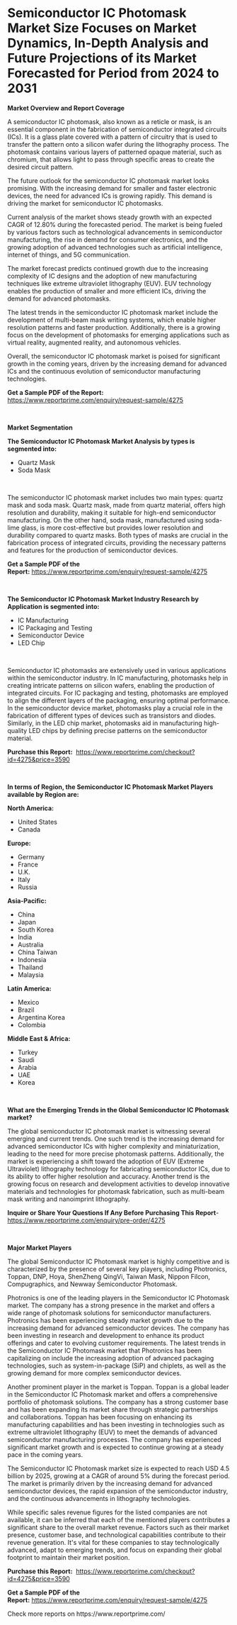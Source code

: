 <p><h1>Semiconductor IC Photomask Market Size Focuses on Market Dynamics, In-Depth Analysis and Future Projections of its Market Forecasted for Period from 2024 to 2031</h1></p><p><strong>Market Overview and Report Coverage</strong></p>
<p><p>A semiconductor IC photomask, also known as a reticle or mask, is an essential component in the fabrication of semiconductor integrated circuits (ICs). It is a glass plate covered with a pattern of circuitry that is used to transfer the pattern onto a silicon wafer during the lithography process. The photomask contains various layers of patterned opaque material, such as chromium, that allows light to pass through specific areas to create the desired circuit pattern.</p><p>The future outlook for the semiconductor IC photomask market looks promising. With the increasing demand for smaller and faster electronic devices, the need for advanced ICs is growing rapidly. This demand is driving the market for semiconductor IC photomasks.</p><p>Current analysis of the market shows steady growth with an expected CAGR of 12.80% during the forecasted period. The market is being fueled by various factors such as technological advancements in semiconductor manufacturing, the rise in demand for consumer electronics, and the growing adoption of advanced technologies such as artificial intelligence, internet of things, and 5G communication.</p><p>The market forecast predicts continued growth due to the increasing complexity of IC designs and the adoption of new manufacturing techniques like extreme ultraviolet lithography (EUV). EUV technology enables the production of smaller and more efficient ICs, driving the demand for advanced photomasks.</p><p>The latest trends in the semiconductor IC photomask market include the development of multi-beam mask writing systems, which enable higher resolution patterns and faster production. Additionally, there is a growing focus on the development of photomasks for emerging applications such as virtual reality, augmented reality, and autonomous vehicles.</p><p>Overall, the semiconductor IC photomask market is poised for significant growth in the coming years, driven by the increasing demand for advanced ICs and the continuous evolution of semiconductor manufacturing technologies.</p></p>
<p><strong>Get a Sample PDF of the Report:</strong> <a href="https://www.reportprime.com/enquiry/request-sample/4275">https://www.reportprime.com/enquiry/request-sample/4275</a></p>
<p>&nbsp;</p>
<p><strong>Market Segmentation</strong></p>
<p><strong>The Semiconductor IC Photomask Market Analysis by types is segmented into:</strong></p>
<p><ul><li>Quartz Mask</li><li>Soda Mask</li></ul></p>
<p>&nbsp;</p>
<p><p>The semiconductor IC photomask market includes two main types: quartz mask and soda mask. Quartz mask, made from quartz material, offers high resolution and durability, making it suitable for high-end semiconductor manufacturing. On the other hand, soda mask, manufactured using soda-lime glass, is more cost-effective but provides lower resolution and durability compared to quartz masks. Both types of masks are crucial in the fabrication process of integrated circuits, providing the necessary patterns and features for the production of semiconductor devices.</p></p>
<p><strong>Get a Sample PDF of the Report:</strong>&nbsp;<a href="https://www.reportprime.com/enquiry/request-sample/4275">https://www.reportprime.com/enquiry/request-sample/4275</a></p>
<p>&nbsp;</p>
<p><strong>The Semiconductor IC Photomask Market Industry Research by Application is segmented into:</strong></p>
<p><ul><li>IC Manufacturing</li><li>IC Packaging and Testing</li><li>Semiconductor Device</li><li>LED Chip</li></ul></p>
<p>&nbsp;</p>
<p><p>Semiconductor IC photomasks are extensively used in various applications within the semiconductor industry. In IC manufacturing, photomasks help in creating intricate patterns on silicon wafers, enabling the production of integrated circuits. For IC packaging and testing, photomasks are employed to align the different layers of the packaging, ensuring optimal performance. In the semiconductor device market, photomasks play a crucial role in the fabrication of different types of devices such as transistors and diodes. Similarly, in the LED chip market, photomasks aid in manufacturing high-quality LED chips by defining precise patterns on the semiconductor material.</p></p>
<p><strong>Purchase this Report:</strong>&nbsp; <a href="https://www.reportprime.com/checkout?id=4275&price=3590">https://www.reportprime.com/checkout?id=4275&price=3590</a></p>
<p>&nbsp;</p>
<p><strong>In terms of Region, the Semiconductor IC Photomask Market Players available by Region are:</strong></p>
<p>
    <p> <strong> North America: </strong>
        <ul>
            <li>United States</li>
            <li>Canada</li>
        </ul>
        </p> 
    <p> <strong> Europe: </strong>
        <ul>
            <li>Germany</li>
            <li>France</li>
            <li>U.K.</li>
            <li>Italy</li>
            <li>Russia</li>
        </ul>
        </p> 
    <p> <strong> Asia-Pacific: </strong>
        <ul>
            <li>China</li>
            <li>Japan</li>
            <li>South Korea</li>
            <li>India</li>
            <li>Australia</li>
            <li>China Taiwan</li>
            <li>Indonesia</li>
            <li>Thailand</li>
            <li>Malaysia</li>
        </ul>
        </p> 
    <p> <strong> Latin America: </strong>
        <ul>
            <li>Mexico</li>
            <li>Brazil</li>
            <li>Argentina Korea</li>
            <li>Colombia</li>
        </ul>
        </p> 
    <p> <strong> Middle East & Africa: </strong>
        <ul>
            <li>Turkey</li>
            <li>Saudi</li>
            <li>Arabia</li>
            <li>UAE</li>
            <li>Korea</li>
        </ul>
    </p>
    </p>
<p>&nbsp;</p>
<p><strong>What are the Emerging Trends in the Global Semiconductor IC Photomask market?</strong></p>
<p><p>The global semiconductor IC photomask market is witnessing several emerging and current trends. One such trend is the increasing demand for advanced semiconductor ICs with higher complexity and miniaturization, leading to the need for more precise photomask patterns. Additionally, the market is experiencing a shift toward the adoption of EUV (Extreme Ultraviolet) lithography technology for fabricating semiconductor ICs, due to its ability to offer higher resolution and accuracy. Another trend is the growing focus on research and development activities to develop innovative materials and technologies for photomask fabrication, such as multi-beam mask writing and nanoimprint lithography.</p></p>
<p><strong>Inquire or Share Your Questions If Any Before Purchasing This Report</strong>- <a href="https://www.reportprime.com/enquiry/pre-order/4275">https://www.reportprime.com/enquiry/pre-order/4275</a></p>
<p>&nbsp;</p>
<p><strong>Major Market Players</strong></p>
<p><p>The global Semiconductor IC Photomask market is highly competitive and is characterized by the presence of several key players, including Photronics, Toppan, DNP, Hoya, ShenZheng QingVi, Taiwan Mask, Nippon Filcon, Compugraphics, and Newway Semiconductor Photomask.</p><p>Photronics is one of the leading players in the Semiconductor IC Photomask market. The company has a strong presence in the market and offers a wide range of photomask solutions for semiconductor manufacturers. Photronics has been experiencing steady market growth due to the increasing demand for advanced semiconductor devices. The company has been investing in research and development to enhance its product offerings and cater to evolving customer requirements. The latest trends in the Semiconductor IC Photomask market that Photronics has been capitalizing on include the increasing adoption of advanced packaging technologies, such as system-in-package (SiP) and chiplets, as well as the growing demand for more complex semiconductor devices.</p><p>Another prominent player in the market is Toppan. Toppan is a global leader in the Semiconductor IC Photomask market and offers a comprehensive portfolio of photomask solutions. The company has a strong customer base and has been expanding its market share through strategic partnerships and collaborations. Toppan has been focusing on enhancing its manufacturing capabilities and has been investing in technologies such as extreme ultraviolet lithography (EUV) to meet the demands of advanced semiconductor manufacturing processes. The company has experienced significant market growth and is expected to continue growing at a steady pace in the coming years.</p><p>The Semiconductor IC Photomask market size is expected to reach USD 4.5 billion by 2025, growing at a CAGR of around 5% during the forecast period. The market is primarily driven by the increasing demand for advanced semiconductor devices, the rapid expansion of the semiconductor industry, and the continuous advancements in lithography technologies.</p><p>While specific sales revenue figures for the listed companies are not available, it can be inferred that each of the mentioned players contributes a significant share to the overall market revenue. Factors such as their market presence, customer base, and technological capabilities contribute to their revenue generation. It's vital for these companies to stay technologically advanced, adapt to emerging trends, and focus on expanding their global footprint to maintain their market position.</p></p>
<p><strong>Purchase this Report:</strong>&nbsp;&nbsp;<a href="https://www.reportprime.com/checkout?id=4275&price=3590">https://www.reportprime.com/checkout?id=4275&price=3590</a></p>
<p></p>
<p><strong>Get a Sample PDF of the Report:</strong>&nbsp;<a href="https://www.reportprime.com/enquiry/request-sample/4275">https://www.reportprime.com/enquiry/request-sample/4275</a></p>
<p>Check more reports on https://www.reportprime.com/</p>